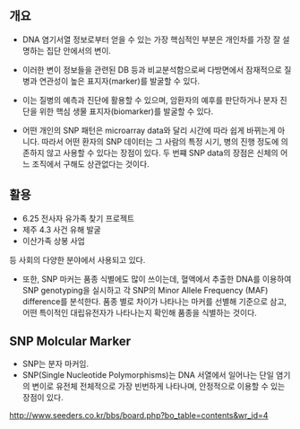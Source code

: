 
## 개요 
- DNA 염기서열 정보로부터 얻을 수 있는 가장 핵심적인 부분은 개인차를 가장 잘 설명하는 집단 안에서의 변이. 
- 이러한 변이 정보들을 관련된 DB 등과 비교분석함으로써 다방면에서 잠재적으로 질병과 연관성이 높은 표지자(marker)를 발굴할 수 있다. 
- 이는 질병의 예측과 진단에 활용할 수 있으며, 암환자의 예후를 판단하거나 분자 진단을 위한 핵심 생물 표지자(biomarker)를 발굴할 수 있다.



- 어떤 개인의 SNP 패턴은 microarray data와 달리 시간에 따라 쉽게 바뀌는게 아니다. 따라서 어떤 환자의 SNP 데이터는 그 사람의 특정 시기, 병의 진행 정도에 의존하지 않고 사용할 수 있다는 장점이 있다. 두 번쨰 SNP data의 장점은 신체의 어느 조직에서 구해도 상관없다는 것이다.


## 활용
- 6.25 전사자 유가족 찾기 프로젝트
- 제주 4.3 사건 유해 발굴
-  이산가족 상봉 사업 
 
등 사회의 다양한 분야에서 사용되고 있다. 

- 또한, SNP 마커는 품종 식별에도 많이 쓰이는데, 혈액에서 추출한 DNA를 이용하여 SNP genotyping을 실시하고 각 SNP의 Minor Allele Frequency (MAF) difference를 분석한다. 
품종 별로 차이가 나타나는 마커를 선별해 기준으로 삼고, 어떤 특이적인 대립유전자가 나타나는지 확인해 품종을 식별하는 것이다.  


## SNP Molcular Marker
- SNP는 분자 마커임.
- SNP(Single Nucleotide Polymorphisms)는 DNA 서열에서 일어나는 단일 염기의 변이로 유전체 전체적으로 가장 빈번하게 나타나며, 안정적으로 이용할 수 있는 장점이 있다.


http://www.seeders.co.kr/bbs/board.php?bo_table=contents&wr_id=4
